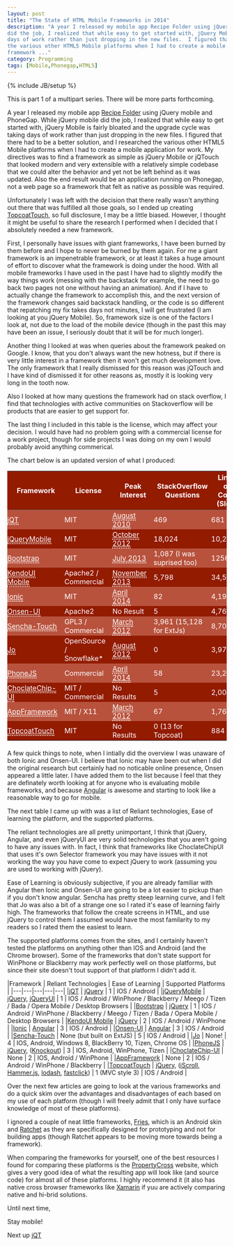 ```yaml
---
layout: post
title: "The State of HTML Mobile Frameworks in 2014"
description: "A year I released my mobile app Recipe Folder using jQuery mobile and PhoneGap.  While jQuery mobile
did the job, I realized that while easy to get started with, jQuery Mobile is fairly bloated and the upgrade cycle was taking
days of work rather than just dropping in the new files.  I figured that there had to be a better solution, and I researched
the various other HTML5 Mobile platforms when I had to create a mobile application for work. My directives was to find a
framework ..."
category: Programming
tags: [Mobile,Phonegap,HTML5]
---
```

{% include JB/setup %}

This is part 1 of a multipart series.  There will be more parts forthcoming.

A year I released my mobile app [Recipe Folder](http://recipe-folder.com) using jQuery mobile and PhoneGap.  While jQuery mobile
did the job, I realized that while easy to get started with, jQuery Mobile is fairly bloated and the upgrade cycle was taking
days of work rather than just dropping in the new files.  I figured that there had to be a better solution, and I researched
the various other HTML5 Mobile platforms when I had to create a mobile application for work.  My directives was to find a
framework as simple as jQuery Mobile or jQTouch that looked modern and very extensible with a relatively simple codebase
that we could alter the behavior and yet not be left behind as it was updated.  Also the end result would be an application
running on Phonegap, not a web page so a framework that felt as native as possible was required.

Unfortunately I was left with the decision that there really wasn't anything out there that was fulfilled all those
goals, so I ended up creating [TopcoatTouch](http://topcoattouch.com), so full disclosure, I may be a little
biased.  However, I thought it might be useful to share the research I performed when I decided that I absolutely
needed a new framework.

First, I personally have issues with giant frameworks, I have been burned by them before
and I hope to never be burned by them again.  For me a giant framework is an impenetrable framework, or at least
it takes a huge amount of effort to discover what the framework is doing under the hood.  With all mobile
frameworks I have used in the past I have had to slightly modify the way things work (messing with the backstack
for example, the need to go back two pages not one without having an animation).  And if I have to actually change
the framework to accomplish this, and the next version of the framework changes said backstack handling, or the code
is so different that repatching my fix takes days not minutes, I will get frustrated (I am looking at you jQuery Mobile).
So, framework size is one of the factors I look at, not due to the load of the mobile device (though in the past this
may have been an issue, I seriously doubt that it will be for much longer).

Another thing I looked at was when queries about the framework peaked on Google.  I know, that you don't always want
the new hotness, but if there is very little interest in a framework then it won't get much development love.  The only
framework that I really dismissed for this reason was jQTouch and I have kind of dismissed it for other reasons as, mostly
it is looking very long in the tooth now.

Also I looked at how many questions the framework had on stack overflow, I find that technologies with active communities
on Stackoverflow will be products that are easier to get support for.

The last thing I included in this table is the license, which may affect your decision.  I would have had no problem
going with a commercial license for a work project, though for side projects I was doing on my own I would probably
avoid anything commerical.

The chart below is an updated version of what I produced:


<style>
table {
    color: #fff;
    margin-bottom: 20px;
}
th {
    border-bottom: 1px solid #666;
    background-color: #921B00;
}
td {
    padding: 2px 16px 2px 0;
}

td a {
    color: #fff !important;
    border-bottom: 2px dotted #fff !important;
}

td a:hover {
    color: #FFFF7E !important;
    border-bottom: 2px dotted #FFFF7E !important;
}

tr:nth-child(even) {
    background-color: #921B00;
}
tr:nth-child(odd) {
    background-color: #B8523D;
}

</style>
|Framework   | License   | Peak Interest  | StackOverflow Questions | Lines of Code (Sloc)  |
|---|---|---|---|---|
|[jQT](http://jqtjs.com/)   | MIT  | [August 2010](https://www.google.ca/trends/explore#q=jqtouch%2C%20jqt&cmpt=q)  | 469  | 681 |
|[jQueryMobile](http://jquerymobile.com/)  | MIT  | [October 2012](https://www.google.ca/trends/explore#q=jQueryMobile)  | 18,024  | 10,222  |
|[Bootstrap](http://getbootstrap.com)   | MIT | [July 2013](https://www.google.ca/trends/explore#q=twitter%20bootstrap)  | 1,087 (I was suprised too)   | 1256  |
|[KendoUI Mobile](http://www.telerik.com/kendo-ui)  | Apache2 / Commercial  | [November 2013](https://www.google.ca/trends/explore#q=KendoUI)  | 5,798  | 34,523  |
|[Ionic](http://ionicframework.com/)   | MIT  | [April 2014](https://www.google.ca/trends/explore#q=Ionic%20framework)  | 82 | 4,199  |
|[Onsen-UI](http://onsenui.io/) | Apache2 | No Result | 5 | 4,762 |
|[Sencha-Touch](http://www.sencha.com/products/touch/)   | GPL3 / Commercial  | [March 2012](https://www.google.ca/trends/explore#q=sencha%20touch)   | 3,961 (15,128 for ExtJs)  | 8,706  |
|[Jo](http://joapp.com/)   | OpenSource / Snowflake*  | [August 2012](https://www.google.ca/trends/explore#q=jo%20mobile)  | 0  | 3,975  |
|[PhoneJS](http://phonejs.devexpress.com/)   | Commercial  | [April 2014](https://www.google.ca/trends/explore#q=phonejs)  | 58  | 23,203  |
|[ChoclateChip-UI](http://chocolatechip-ui.com/)   | MIT / Commercial  | No Results | 5  | 2,007  |
|[AppFramework](http://app-framework-software.intel.com/)   | MIT / X11  | [March 2012](https://www.google.ca/trends/explore#q=AppFramework%2C%20jqmobi&cmpt=q)   | 67  | 1,764  |
|[TopcoatTouch](http://topcoattouch.com)   | MIT  | No Results  | 0 (13 for Topcoat)  | 884 |

A few quick things to note, when I intially did the overview I was unaware of both Ionic and Onsen-UI.  I believe that
Ionic may have been out when I did the original research but certainly had no noticable online presence, Onsen appeared
a little later.  I have added them to the list because I feel that they are definately worth looking at for anyone who
is evaluating mobile frameworks, and because [Angular](https://angularjs.org/) is awesome and starting to look like
a reasonable way to go for mobile.

The next table I came up with was a list of Reliant technologies, Ease of learning the platform, and the supported platforms.

The reliant technologies are all pretty unimportant, I think that jQuery, Angular, and even jQueryUI are very solid
technologies that you aren't going to have any issues with.  In fact, I think that frameworks like ChoclateChipUI that
uses it's own Selector framework you may have issues with it not working the way you have come to expect jQuery to work (assuming
you are used to working with jQuery).

Ease of Learning is obviously subjective, if you are already familiar with Angular then Ionic and Onsen-UI are going
to be a lot easier to pickup than if you don't know angular.  Sencha has pretty steep learning curve, and I felt that
Jo was also a bit of a strange one so I rated it's ease of learning fairly high.  The frameworks that follow the
create screens in HTML, and use jQuery to control them I assumed would have the most familarity to my readers so I rated
them the easiest to learn.

The supported platforms comes from the sites, and I certainly haven't tested the platforms on anything other than IOS and Android (and
the Chrome browser).  Some of the frameworks that don't state support for WinPhone or Blackberry may work perfectly
well on those platforms, but since their site doesn't tout support of that platform I didn't add it.

|Framework   | Reliant Technologies  | Ease of Learning  | Supported Platforms  |
|---|---|---|---|---|
|[jQT](http://jqtjs.com/)   | [jQuery](http://jquery.com) | 1 | IOS / Android |
|[jQueryMobile](http://jquerymobile.com/)  | [jQuery](http://jquery.com), [jQueryUI](http://jqueryui.com)  | 1  | IOS  / Android / WinPhone / Blackberry / Meego / Tizen / Bada / Opera Mobile / Desktop Browsers |
|[Bootstrap](http://getbootstrap.com)   | [jQuery](http://jquery.com) | 1 | IOS  / Android / WinPhone / Blackberry / Meego / Tizen / Bada / Opera Mobile / Desktop Browsers |
|[KendoUI Mobile](http://www.telerik.com/kendo-ui)  | [jQuery](http://jquery.com) | 2  | IOS / Android / WinPhone |
|[Ionic](http://ionicframework.com/)   | [Angular](http://angularjs.org)  | 3 | IOS / Android |
|[Onsen-UI](http://onsenui.io/) | [Angular](http://angularjs.org) | 3 | IOS / Android |
|[Sencha-Touch](http://www.sencha.com/products/touch/)   | None (but built on ExtJS) | 5 | IOS / Android |
|[Jo](http://joapp.com/)   | None! | 4 | IOS, Android, Windows 8, BlackBerry 10, Tizen, Chrome OS  |
|[PhoneJS](http://phonejs.devexpress.com/)   | [jQuery](http://jquery.com), ([Knockout](http://knockoutjs.com/)) |  3 | IOS, Android, WinPhone, Tizen |
|[ChoclateChip-UI](http://chocolatechip-ui.com/)   | None | 2  | IOS, Android / WinPhone |
|[AppFramework](http://app-framework-software.intel.com/)   | None | 2 | IOS  / Android / WinPhone / Blackberry |
|[TopcoatTouch](http://topcoattouch.com)   | [jQuery](http://jquery.com), ([iScroll](http://iscrolljs.com/), [Hammer.js](http://eightmedia.github.io/hammer.js), [lodash](http://lodash.com/), [fastclick](https://github.com/ftlabs/fastclick)) | 1 <nobr>(MVC style 3)</nobr> | IOS / Android |


Over the next few articles are going to look at the various frameworks and do a quick skim over the advantages and disadvantages
of each based on my use of each platform (though I will freely admit that I only have surface knowledge of most of these
platforms).

I ignored a couple of neat little frameworks, [Fries](http://getfri.es/), which is an Android skin and [Ratchet](http://goratchet.com/)
as they are specifically designed for prototyping and not for building apps (though Ratchet appears to be moving more
towards being a framework).

When comparing the frameworks for yourself, one of the best resources I found for comparing these platforms is the [PropertyCross](http://propertycross.com/) website,
which gives a very good idea of what the resulting app will look like (and source code) for almost all of these platforms.  I highly
recommend it (it also has native cross browser frameworks like [Xamarin](https://xamarin.com/) if yuu are actively comparing native
and hi-brid solutions.

Until next time,

Stay mobile!

Next up [jQT](http://www.agingcoder.com/programming/2014/04/24/mobile-frameworks-jqt/)


